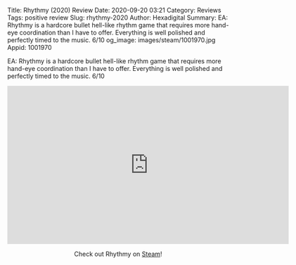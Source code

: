 Title: Rhythmy (2020) Review
Date: 2020-09-20 03:21
Category: Reviews
Tags: positive review
Slug: rhythmy-2020
Author: Hexadigital
Summary: EA: Rhythmy is a hardcore bullet hell-like rhythm game that requires more hand-eye coordination than I have to offer. Everything is well polished and perfectly timed to the music. 6/10
og_image: images/steam/1001970.jpg
Appid: 1001970

EA: Rhythmy is a hardcore bullet hell-like rhythm game that requires more hand-eye coordination than I have to offer. Everything is well polished and perfectly timed to the music. 6/10

<center><iframe src="https://www.youtube.com/embed/-z6Mp9ga6mM?feature=oembed" allow="accelerometer; autoplay; encrypted-media; gyroscope; picture-in-picture" width="640" height="360" frameborder="0"></iframe>

Check out Rhythmy on [Steam](https://store.steampowered.com/app/1001970/?curator_clanid=34633900)!</center>
